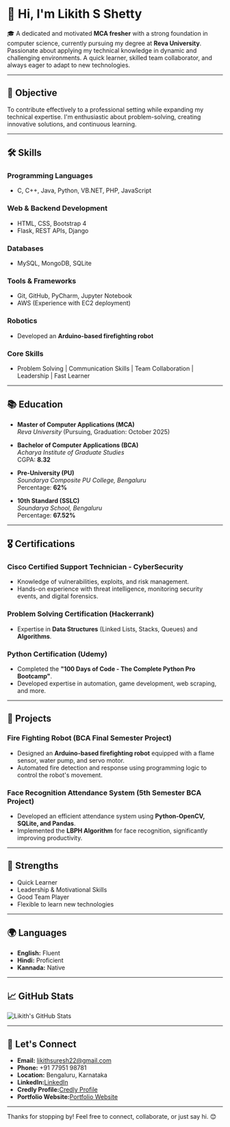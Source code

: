 # 👋 Hi, I'm Likith S Shetty

🎓 A dedicated and motivated **MCA fresher** with a strong foundation in computer science, currently pursuing my degree at **Reva University**. Passionate about applying my technical knowledge in dynamic and challenging environments. A quick learner, skilled team collaborator, and always eager to adapt to new technologies.

---

## 🚀 Objective

To contribute effectively to a professional setting while expanding my technical expertise. I'm enthusiastic about problem-solving, creating innovative solutions, and continuous learning.

---

## 🛠️ Skills

### Programming Languages
- C, C++, Java, Python, VB.NET, PHP, JavaScript

### Web & Backend Development
- HTML, CSS, Bootstrap 4
- Flask, REST APIs, Django

### Databases
- MySQL, MongoDB, SQLite

### Tools & Frameworks
- Git, GitHub, PyCharm, Jupyter Notebook
- AWS (Experience with EC2 deployment)

### Robotics
- Developed an **Arduino-based firefighting robot**

### Core Skills
- Problem Solving | Communication Skills | Team Collaboration | Leadership | Fast Learner

---

## 📚 Education

- **Master of Computer Applications (MCA)**  
  *Reva University* (Pursuing, Graduation: October 2025)

- **Bachelor of Computer Applications (BCA)**  
  *Acharya Institute of Graduate Studies*  
  CGPA: **8.32**

- **Pre-University (PU)**  
  *Soundarya Composite PU College, Bengaluru*  
  Percentage: **62%**

- **10th Standard (SSLC)**  
  *Soundarya School, Bengaluru*  
  Percentage: **67.52%**

---

## 🎖️ Certifications

### Cisco Certified Support Technician - CyberSecurity
- Knowledge of vulnerabilities, exploits, and risk management.
- Hands-on experience with threat intelligence, monitoring security events, and digital forensics.

### Problem Solving Certification (Hackerrank)
- Expertise in **Data Structures** (Linked Lists, Stacks, Queues) and **Algorithms**.

### Python Certification (Udemy)
- Completed the **"100 Days of Code - The Complete Python Pro Bootcamp"**.
- Developed expertise in automation, game development, web scraping, and more.

---

## 🌟 Projects

### Fire Fighting Robot (BCA Final Semester Project)
- Designed an **Arduino-based firefighting robot** equipped with a flame sensor, water pump, and servo motor.
- Automated fire detection and response using programming logic to control the robot's movement.

### Face Recognition Attendance System (5th Semester BCA Project)
- Developed an efficient attendance system using **Python-OpenCV, SQLite, and Pandas**.
- Implemented the **LBPH Algorithm** for face recognition, significantly improving productivity.

---

## 💪 Strengths

- Quick Learner
- Leadership & Motivational Skills
- Good Team Player
- Flexible to learn new technologies

---

## 🌍 Languages

- **English:** Fluent  
- **Hindi:** Proficient  
- **Kannada:** Native  

---

## 📈 GitHub Stats

![Likith's GitHub Stats](https://github-readme-stats.vercel.app/api?username=YourGitHubUsername&show_icons=true&theme=radical)

---

## 🤝 Let's Connect

- **Email:** likithsuresh22@gmail.com  
- **Phone:** +91 77951 98781  
- **Location:** Bengaluru, Karnataka  
- **LinkedIn:**[LinkedIn](https://www.linkedin.com/in/your-profile)  
- **Credly Profile:**[Credly Profile](https://www.credly.com/users/your-profile)  
- **Portfolio Website:**[Portfolio Website](https://yourwebsite.com)  

---

Thanks for stopping by! Feel free to connect, collaborate, or just say hi. 😊
